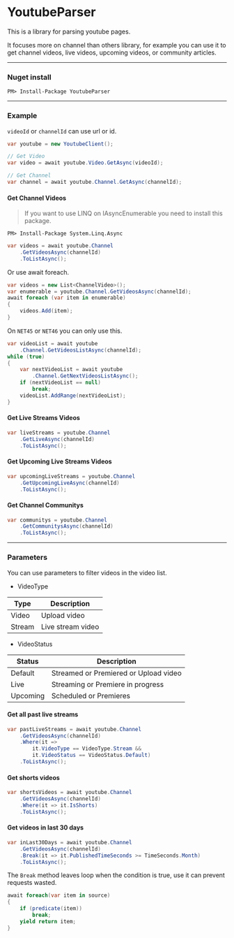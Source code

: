 # YoutubeParser  

This is a library for parsing youtube pages.  

It focuses more on channel than others library, for example you can use it to get channel videos, live videos, upcoming videos, or community articles.  

---  

### Nuget install  

```
PM> Install-Package YoutubeParser
```  

---  

### Example  

`videoId` or `channelId` can use url or id.  

```C#
var youtube = new YoutubeClient();

// Get Video
var video = await youtube.Video.GetAsync(videoId);

// Get Channel
var channel = await youtube.Channel.GetAsync(channelId);
```

#### Get Channel Videos  

> If you want to use LINQ on IAsyncEnumerable you need to install this package.  

```
PM> Install-Package System.Linq.Async
```  

```C#
var videos = await youtube.Channel
    .GetVideosAsync(channelId)
    .ToListAsync();
```

Or use await foreach.  

```C#
var videos = new List<ChannelVideo>();
var enumerable = youtube.Channel.GetVideosAsync(channelId);
await foreach (var item in enumerable)
{
    videos.Add(item);
}
```

On `NET45` or `NET46` you can only use this.  

```C#
var videoList = await youtube
    .Channel.GetVideosListAsync(channelId);
while (true)
{
    var nextVideoList = await youtube
        .Channel.GetNextVideosListAsync();
    if (nextVideoList == null)
        break;
    videoList.AddRange(nextVideoList);
}
```

#### Get Live Streams Videos  

```C#
var liveStreams = youtube.Channel
    .GetLiveAsync(channelId)
    .ToListAsync();
```

#### Get Upcoming Live Streams Videos  

```C#
var upcomingLiveStreams = youtube.Channel
    .GetUpcomingLiveAsync(channelId)
    .ToListAsync();
```

#### Get Channel Communitys  

```C#
var communitys = youtube.Channel
    .GetCommunitysAsync(channelId)
    .ToListAsync();
```

---  

### Parameters  

You can use parameters to filter videos in the video list.  

* VideoType 

 Type    | Description 
---------|-------------------
 Video   | Upload video
 Stream  | Live stream video

* VideoStatus  

Status    | Description
----------|------------------
 Default  | Streamed or Premiered or Upload video
 Live     | Streaming or Premiere in progress
 Upcoming | Scheduled or Premieres

#### Get all past live streams  

```C#
var pastLiveStreams = await youtube.Channel
    .GetVideosAsync(channelId)
    .Where(it =>
        it.VideoType == VideoType.Stream &&
        it.VideoStatus == VideoStatus.Default)
    .ToListAsync();
```

#### Get shorts videos  

```C#
var shortsVideos = await youtube.Channel
    .GetVideosAsync(channelId)
    .Where(it => it.IsShorts)
    .ToListAsync();
```

#### Get videos in last 30 days  

```C#
var inLast30Days = await youtube.Channel
    .GetVideosAsync(channelId)
    .Break(it => it.PublishedTimeSeconds >= TimeSeconds.Month)
    .ToListAsync();
```

The `Break` method leaves loop when the condition is true, use it can prevent requests wasted.  

```C#
await foreach(var item in source)
{
    if (predicate(item))
        break;
    yield return item;
}
```